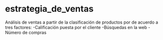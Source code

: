 # estrategia_de_ventas

Análisis de ventas a partir de la clasificación de productos por de acuerdo a tres factores:
-Calificación puesta por el cliente
-Búsquedas en la web
-Número de compras




